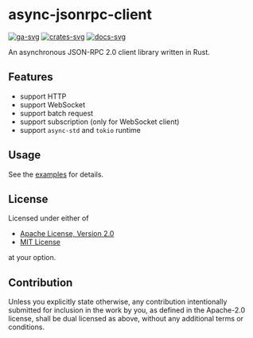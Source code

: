# async-jsonrpc-client

[![ga-svg]][ga-url]
[![crates-svg]][crates-url]
[![docs-svg]][docs-url]

[ga-svg]: https://github.com/koushiro/async-jsonrpc/workflows/build/badge.svg
[ga-url]: https://github.com/koushiro/async-jsonrpc/actions
[crates-svg]: https://img.shields.io/crates/v/async-jsonrpc-client
[crates-url]: https://crates.io/crates/async-jsonrpc-client
[docs-svg]: https://docs.rs/async-jsonrpc-client/badge.svg
[docs-url]: https://docs.rs/async-jsonrpc-client

An asynchronous JSON-RPC 2.0 client library written in Rust.

## Features

- support HTTP
- support WebSocket
- support batch request
- support subscription (only for WebSocket client)
- support `async-std` and `tokio` runtime

## Usage

See the [examples](examples) for details.

## License

Licensed under either of

- [Apache License, Version 2.0](LICENSE-APACHE)
- [MIT License](LICENSE-MIT)

at your option.

## Contribution

Unless you explicitly state otherwise, any contribution intentionally submitted
for inclusion in the work by you, as defined in the Apache-2.0 license, shall be
dual licensed as above, without any additional terms or conditions.
